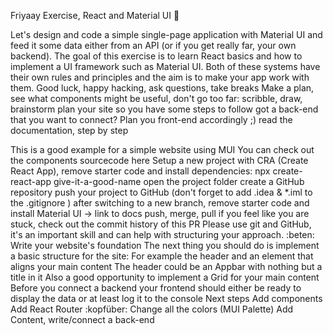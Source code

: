 Friyaay Exercise, React and Material UI :tada:

Let's design and code a simple single-page application with Material UI and feed it some data either from an API (or if you get really far, your own backend). The goal of this exercise is to learn React basics and how to implement a UI framework such as Material UI. Both of these systems have their own rules and principles and the aim is to make your app work with them.
Good luck, happy hacking, ask questions, take breaks
Make a plan, see what components might be useful, don't go too far:
scribble, draw, brainstorm
plan your site so you have some steps to follow
got a back-end that you want to connect? Plan you front-end accordingly ;)
read the documentation, step by step

This is a good example for a simple website using MUI
You can check out the components sourcecode here
Setup a new project with CRA (Create React App), remove starter code and install dependencies:
npx create-react-app give-it-a-good-name
 open the project folder
create a GitHub repository
push your project to GitHub (don't forget to add .idea & *.iml to the .gitignore )
after switching to a new branch, remove starter code and
install Material UI -> link to docs
push, merge, pull
if you feel like you are stuck, check out the commit history of this PR
Please use git and GitHub, it's an important skill and can help with structuring your approach. :beten:
Write your website's foundation
The next thing you should do is implement a basic structure for the site:
For example the header and an element that aligns your main content
The header could be an Appbar with nothing but a title in it
Also a good opportunity to implement a Grid for your main content
Before you connect a backend your frontend should either be ready to display the data or at least log it to the console
Next steps
Add components
Add React Router :kopfüber:
Change all the colors (MUI Palette)
Add Content, write/connect a back-end